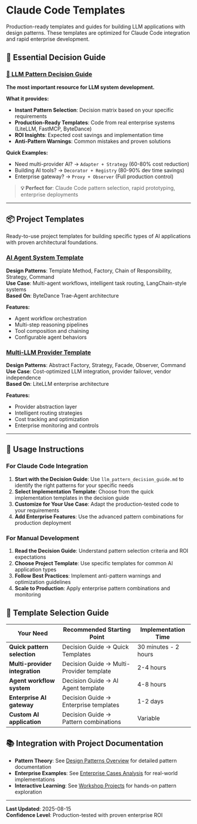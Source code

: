 # Claude Code Templates

Production-ready templates and guides for building LLM applications with design patterns. These templates are optimized for Claude Code integration and rapid enterprise development.

## 🚀 Essential Decision Guide

### [🎯 LLM Pattern Decision Guide](./llm_pattern_decision_guide.md)

**The most important resource for LLM system development.**

**What it provides:**
- **Instant Pattern Selection**: Decision matrix based on your specific requirements
- **Production-Ready Templates**: Code from real enterprise systems (LiteLLM, FastMCP, ByteDance)
- **ROI Insights**: Expected cost savings and implementation time
- **Anti-Pattern Warnings**: Common mistakes and proven solutions

**Quick Examples:**
- Need multi-provider AI? → `Adapter + Strategy` (60-80% cost reduction)
- Building AI tools? → `Decorator + Registry` (80-90% dev time savings)
- Enterprise gateway? → `Proxy + Observer` (Full production control)

> **💡 Perfect for**: Claude Code pattern selection, rapid prototyping, enterprise deployments

---

## 📦 Project Templates

Ready-to-use project templates for building specific types of AI applications with proven architectural foundations.

### [AI Agent System Template](./ai_agent_system_template.md)

**Design Patterns**: Template Method, Factory, Chain of Responsibility, Strategy, Command  
**Use Case**: Multi-agent workflows, intelligent task routing, LangChain-style systems  
**Based On**: ByteDance Trae-Agent architecture  

**Features:**
- Agent workflow orchestration
- Multi-step reasoning pipelines
- Tool composition and chaining
- Configurable agent behaviors

### [Multi-LLM Provider Template](./multi_llm_provider_template.md)

**Design Patterns**: Abstract Factory, Strategy, Facade, Observer, Command  
**Use Case**: Cost-optimized LLM integration, provider failover, vendor independence  
**Based On**: LiteLLM enterprise architecture  

**Features:**
- Provider abstraction layer
- Intelligent routing strategies
- Cost tracking and optimization
- Enterprise monitoring and controls

---

## 🔧 Usage Instructions

### For Claude Code Integration

1. **Start with the Decision Guide**: Use `llm_pattern_decision_guide.md` to identify the right patterns for your specific needs
2. **Select Implementation Template**: Choose from the quick implementation templates in the decision guide
3. **Customize for Your Use Case**: Adapt the production-tested code to your requirements
4. **Add Enterprise Features**: Use the advanced pattern combinations for production deployment

### For Manual Development

1. **Read the Decision Guide**: Understand pattern selection criteria and ROI expectations
2. **Choose Project Template**: Use specific templates for common AI application types
3. **Follow Best Practices**: Implement anti-pattern warnings and optimization guidelines
4. **Scale to Production**: Apply enterprise pattern combinations and monitoring

## 🎯 Template Selection Guide

| Your Need | Recommended Starting Point | Implementation Time |
|-----------|---------------------------|-------------------|
| **Quick pattern selection** | Decision Guide → Quick Templates | 30 minutes - 2 hours |
| **Multi-provider integration** | Decision Guide → Multi-Provider template | 2-4 hours |
| **Agent workflow system** | Decision Guide → AI Agent template | 4-8 hours |
| **Enterprise AI gateway** | Decision Guide → Enterprise templates | 1-2 days |
| **Custom AI application** | Decision Guide → Pattern combinations | Variable |

## 📚 Integration with Project Documentation

- **Pattern Theory**: See [Design Patterns Overview](../README.md#design-patterns-overview) for detailed pattern documentation
- **Enterprise Examples**: See [Enterprise Cases Analysis](../README.md#enterprise-cases-analysis) for real-world implementations
- **Interactive Learning**: See [Workshop Projects](../README.md#workshop-projects) for hands-on pattern exploration

---

**Last Updated**: 2025-08-15  
**Confidence Level**: Production-tested with proven enterprise ROI